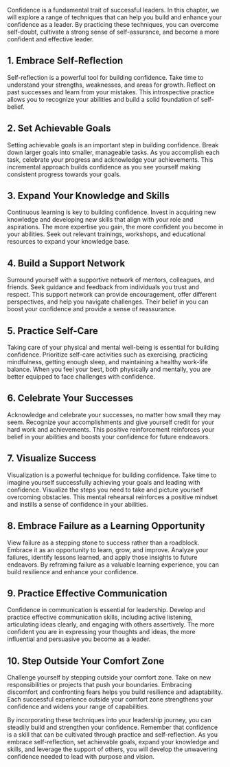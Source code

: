 
Confidence is a fundamental trait of successful leaders. In this chapter, we will explore a range of techniques that can help you build and enhance your confidence as a leader. By practicing these techniques, you can overcome self-doubt, cultivate a strong sense of self-assurance, and become a more confident and effective leader.

**1. Embrace Self-Reflection**
------------------------------

Self-reflection is a powerful tool for building confidence. Take time to understand your strengths, weaknesses, and areas for growth. Reflect on past successes and learn from your mistakes. This introspective practice allows you to recognize your abilities and build a solid foundation of self-belief.

**2. Set Achievable Goals**
---------------------------

Setting achievable goals is an important step in building confidence. Break down larger goals into smaller, manageable tasks. As you accomplish each task, celebrate your progress and acknowledge your achievements. This incremental approach builds confidence as you see yourself making consistent progress towards your goals.

**3. Expand Your Knowledge and Skills**
---------------------------------------

Continuous learning is key to building confidence. Invest in acquiring new knowledge and developing new skills that align with your role and aspirations. The more expertise you gain, the more confident you become in your abilities. Seek out relevant trainings, workshops, and educational resources to expand your knowledge base.

**4. Build a Support Network**
------------------------------

Surround yourself with a supportive network of mentors, colleagues, and friends. Seek guidance and feedback from individuals you trust and respect. This support network can provide encouragement, offer different perspectives, and help you navigate challenges. Their belief in you can boost your confidence and provide a sense of reassurance.

**5. Practice Self-Care**
-------------------------

Taking care of your physical and mental well-being is essential for building confidence. Prioritize self-care activities such as exercising, practicing mindfulness, getting enough sleep, and maintaining a healthy work-life balance. When you feel your best, both physically and mentally, you are better equipped to face challenges with confidence.

**6. Celebrate Your Successes**
-------------------------------

Acknowledge and celebrate your successes, no matter how small they may seem. Recognize your accomplishments and give yourself credit for your hard work and achievements. This positive reinforcement reinforces your belief in your abilities and boosts your confidence for future endeavors.

**7. Visualize Success**
------------------------

Visualization is a powerful technique for building confidence. Take time to imagine yourself successfully achieving your goals and leading with confidence. Visualize the steps you need to take and picture yourself overcoming obstacles. This mental rehearsal reinforces a positive mindset and instills a sense of confidence in your abilities.

**8. Embrace Failure as a Learning Opportunity**
------------------------------------------------

View failure as a stepping stone to success rather than a roadblock. Embrace it as an opportunity to learn, grow, and improve. Analyze your failures, identify lessons learned, and apply those insights to future endeavors. By reframing failure as a valuable learning experience, you can build resilience and enhance your confidence.

**9. Practice Effective Communication**
---------------------------------------

Confidence in communication is essential for leadership. Develop and practice effective communication skills, including active listening, articulating ideas clearly, and engaging with others assertively. The more confident you are in expressing your thoughts and ideas, the more influential and persuasive you become as a leader.

**10. Step Outside Your Comfort Zone**
--------------------------------------

Challenge yourself by stepping outside your comfort zone. Take on new responsibilities or projects that push your boundaries. Embracing discomfort and confronting fears helps you build resilience and adaptability. Each successful experience outside your comfort zone strengthens your confidence and widens your range of capabilities.

By incorporating these techniques into your leadership journey, you can steadily build and strengthen your confidence. Remember that confidence is a skill that can be cultivated through practice and self-reflection. As you embrace self-reflection, set achievable goals, expand your knowledge and skills, and leverage the support of others, you will develop the unwavering confidence needed to lead with purpose and vision.
